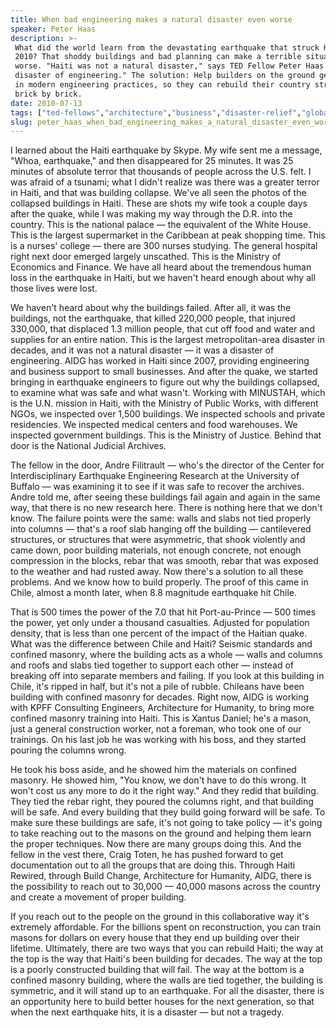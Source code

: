 ```yaml
---
title: When bad engineering makes a natural disaster even worse
speaker: Peter Haas
description: >-
 What did the world learn from the devastating earthquake that struck Haiti in
 2010? That shoddy buildings and bad planning can make a terrible situation even
 worse. "Haiti was not a natural disaster," says TED Fellow Peter Haas. "It was a
 disaster of engineering." The solution: Help builders on the ground get trained
 in modern engineering practices, so they can rebuild their country stronger,
 brick by brick.
date: 2010-07-13
tags: ["ted-fellows","architecture","business","disaster-relief","global-issues","natural-disaster","technology"]
slug: peter_haas_when_bad_engineering_makes_a_natural_disaster_even_worse
---
```


I learned about the Haiti earthquake by Skype. My wife sent me a message, "Whoa,
earthquake," and then disappeared for 25 minutes. It was 25 minutes of absolute terror
that thousands of people across the U.S. felt. I was afraid of a tsunami; what I didn't
realize was there was a greater terror in Haiti, and that was building collapse. We've all
seen the photos of the collapsed buildings in Haiti. These are shots my wife took a couple
days after the quake, while I was making my way through the D.R. into the country. This is
the national palace — the equivalent of the White House. This is the largest supermarket
in the Caribbean at peak shopping time. This is a nurses' college — there are 300 nurses
studying. The general hospital right next door emerged largely unscathed. This is the
Ministry of Economics and Finance. We have all heard about the tremendous human loss in the
earthquake in Haiti, but we haven't heard enough about why all those lives were
lost.

We haven't heard about why the buildings failed. After all, it was the buildings, not the
earthquake, that killed 220,000 people, that injured 330,000, that displaced 1.3 million
people, that cut off food and water and supplies for an entire nation. This is the largest
metropolitan-area disaster in decades, and it was not a natural disaster — it was a
disaster of engineering. AIDG has worked in Haiti since 2007, providing engineering and
business support to small businesses. And after the quake, we started bringing in
earthquake engineers to figure out why the buildings collapsed, to examine what was safe
and what wasn't. Working with MINUSTAH, which is the U.N. mission in Haiti, with the
Ministry of Public Works, with different NGOs, we inspected over 1,500 buildings. We
inspected schools and private residencies. We inspected medical centers and food
warehouses. We inspected government buildings. This is the Ministry of Justice. Behind that
door is the National Judicial Archives.

The fellow in the door, Andre Filitrault — who's the director of the Center for
Interdisciplinary Earthquake Engineering Research at the University of Buffalo — was
examining it to see if it was safe to recover the archives. Andre told me, after seeing
these buildings fail again and again in the same way, that there is no new research here.
There is nothing here that we don't know. The failure points were the same: walls and
slabs not tied properly into columns — that's a roof slab hanging off the building —
cantilevered structures, or structures that were asymmetric, that shook violently and came
down, poor building materials, not enough concrete, not enough compression in the blocks,
rebar that was smooth, rebar that was exposed to the weather and had rusted away. Now
there's a solution to all these problems. And we know how to build properly. The proof of
this came in Chile, almost a month later, when 8.8 magnitude earthquake hit
Chile.

That is 500 times the power of the 7.0 that hit Port-au-Prince — 500 times the power, yet
only under a thousand casualties. Adjusted for population density, that is less than one
percent of the impact of the Haitian quake. What was the difference between Chile and
Haiti? Seismic standards and confined masonry, where the building acts as a whole — walls
and columns and roofs and slabs tied together to support each other — instead of breaking
off into separate members and failing. If you look at this building in Chile, it's ripped
in half, but it's not a pile of rubble. Chileans have been building with confined masonry
for decades. Right now, AIDG is working with KPFF Consulting Engineers, Architecture for
Humanity, to bring more confined masonry training into Haiti. This is Xantus Daniel; he's
a mason, just a general construction worker, not a foreman, who took one of our trainings.
On his last job he was working with his boss, and they started pouring the columns
wrong.

He took his boss aside, and he showed him the materials on confined masonry. He showed
him, "You know, we don't have to do this wrong. It won't cost us any more to do it the
right way." And they redid that building. They tied the rebar right, they poured the
columns right, and that building will be safe. And every building that they build going
forward will be safe. To make sure these buildings are safe, it's not going to take policy
— it's going to take reaching out to the masons on the ground and helping them learn the
proper techniques. Now there are many groups doing this. And the fellow in the vest there,
Craig Toten, he has pushed forward to get documentation out to all the groups that are
doing this. Through Haiti Rewired, through Build Change, Architecture for Humanity, AIDG,
there is the possibility to reach out to 30,000 — 40,000 masons across the country and
create a movement of proper building.

If you reach out to the people on the ground in this collaborative way it's extremely
affordable. For the billions spent on reconstruction, you can train masons for dollars on
every house that they end up building over their lifetime. Ultimately, there are two ways
that you can rebuild Haiti; the way at the top is the way that Haiti's been building for
decades. The way at the top is a poorly constructed building that will fail. The way at
the bottom is a confined masonry building, where the walls are tied together, the building
is symmetric, and it will stand up to an earthquake. For all the disaster, there is an
opportunity here to build better houses for the next generation, so that when the next
earthquake hits, it is a disaster — but not a tragedy.

<!--
ad_duration=3.33
comment_count=80
event="TED Senior Fellows at TEDGlobal 2010"
external_start_time=0
intro_duration=11.82
is_subtitle_required="False"
is_talk_featured="True"
language="en"
language_swap="False"
native_language="en"
number_of_related_talks=6
number_of_speakers=1
number_of_subtitled_videos=27
number_of_tags=7
number_of_talk_download_languages=27
number_of_talk_more_resources=0
number_of_talk_recommendations=0
number_of_talks_take_actions=0
post_ad_duration=0.83
published_timestamp="2010-10-13 08:59:00"
recording_date="2010-07-13"
speaker_description="Building activist"
speaker_is_published=1
speaker_name="Peter Haas"
talk_name="When bad engineering makes a natural disaster even worse"
talks_tags=["ted-fellows","architecture","business","disaster-relief","global-issues","natural-disaster","technology"]
url_audio="https://download.ted.com/talks/PeterHaas_2010G.mp3?apikey=acme-roadrunner"
url_photo_speaker="https://pe.tedcdn.com/images/ted/102832_254x191.jpg"
url_photo_talk="https://pe.tedcdn.com/images/ted/e7cc6c4a8cda284a39cdf394da43144016b87ed6_1600x1200.jpg"
url_webpage="https://www.ted.com/talks/peter_haas_when_bad_engineering_makes_a_natural_disaster_even_worse"
video_type_name="TED Stage Talk"
-->